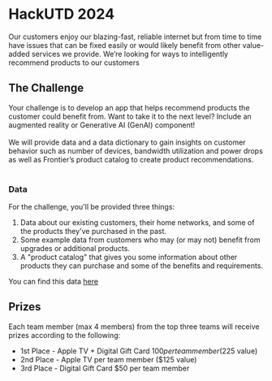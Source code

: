 # HackUTD 2024
Our customers enjoy our blazing-fast, reliable internet but from time to time have issues that can be fixed easily or would likely benefit from other value-added services we provide. We’re looking for ways to intelligently recommend products to our customers

## The Challenge
Your challenge is to develop an app that helps recommend products the customer could benefit from.  Want to take it to the next level?  Include an augmented reality or Generative AI (GenAI) component!​<br><br>
We will provide data and a data dictionary to gain insights on customer behavior such as number of devices, bandwidth utilization and power drops as well as Frontier’s product catalog to create product recommendations.​<br><br>

### Data
For the challenge, you'll be provided three things:
1. Data about our existing customers, their home networks, and some of the products they've purchased in the past.
2. Some example data from customers who may (or may not) benefit from upgrades or additional products.
3. A "product catalog" that gives you some information about other products they can purchase and some of the benefits and requirements.

You can find this data [here](./data)

## Prizes
Each team member (max 4 members) from the top three teams will receive prizes according to the following:
- 1st Place - Apple TV + Digital Gift Card $100 per team member ($225 value)​
- 2nd Place - Apple TV per team member ($125 value)​
- 3rd Place - Digital Gift Card $50 per team member​

